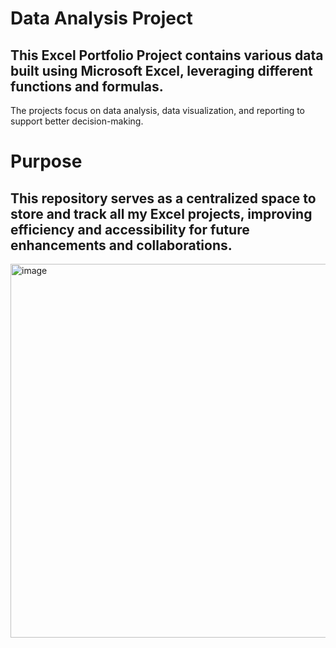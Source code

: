 # Data Analysis Project 
 ## This  Excel Portfolio Project contains various data built using Microsoft Excel, leveraging different functions and formulas.
 The projects focus on data analysis, data visualization, and reporting to support better decision-making.

# Purpose
 ## This repository serves as a centralized space to store and track all my Excel projects, improving efficiency and accessibility for future enhancements and collaborations.


<img width="1798" height="598" alt="image" src="https://github.com/user-attachments/assets/fb2be780-31a3-4e07-a790-4679a80c99b3" />





